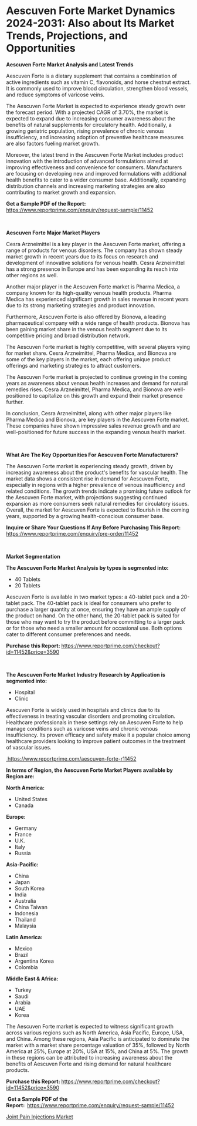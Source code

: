 <p><h1>Aescuven Forte Market Dynamics 2024-2031: Also about Its Market Trends, Projections, and Opportunities</h1></p><p><strong>Aescuven Forte Market Analysis and Latest Trends</strong></p>
<p><p>Aescuven Forte is a dietary supplement that contains a combination of active ingredients such as vitamin C, flavonoids, and horse chestnut extract. It is commonly used to improve blood circulation, strengthen blood vessels, and reduce symptoms of varicose veins.</p><p>The Aescuven Forte Market is expected to experience steady growth over the forecast period. With a projected CAGR of 3.70%, the market is expected to expand due to increasing consumer awareness about the benefits of natural supplements for circulatory health. Additionally, a growing geriatric population, rising prevalence of chronic venous insufficiency, and increasing adoption of preventive healthcare measures are also factors fueling market growth.</p><p>Moreover, the latest trend in the Aescuven Forte Market includes product innovation with the introduction of advanced formulations aimed at improving effectiveness and convenience for consumers. Manufacturers are focusing on developing new and improved formulations with additional health benefits to cater to a wider consumer base. Additionally, expanding distribution channels and increasing marketing strategies are also contributing to market growth and expansion.</p></p>
<p><strong>Get a Sample PDF of the Report:&nbsp;</strong> <a href="https://www.reportprime.com/enquiry/request-sample/11452">https://www.reportprime.com/enquiry/request-sample/11452</a></p>
<p>&nbsp;</p>
<p><strong>Aescuven Forte Major Market Players</strong></p>
<p><p>Cesra Arzneimittel is a key player in the Aescuven Forte market, offering a range of products for venous disorders. The company has shown steady market growth in recent years due to its focus on research and development of innovative solutions for venous health. Cesra Arzneimittel has a strong presence in Europe and has been expanding its reach into other regions as well.</p><p>Another major player in the Aescuven Forte market is Pharma Medica, a company known for its high-quality venous health products. Pharma Medica has experienced significant growth in sales revenue in recent years due to its strong marketing strategies and product innovation.</p><p>Furthermore, Aescuven Forte is also offered by Bionova, a leading pharmaceutical company with a wide range of health products. Bionova has been gaining market share in the venous health segment due to its competitive pricing and broad distribution network.</p><p>The Aescuven Forte market is highly competitive, with several players vying for market share. Cesra Arzneimittel, Pharma Medica, and Bionova are some of the key players in the market, each offering unique product offerings and marketing strategies to attract customers.</p><p>The Aescuven Forte market is projected to continue growing in the coming years as awareness about venous health increases and demand for natural remedies rises. Cesra Arzneimittel, Pharma Medica, and Bionova are well-positioned to capitalize on this growth and expand their market presence further.</p><p>In conclusion, Cesra Arzneimittel, along with other major players like Pharma Medica and Bionova, are key players in the Aescuven Forte market. These companies have shown impressive sales revenue growth and are well-positioned for future success in the expanding venous health market.</p></p>
<p>&nbsp;</p>
<p><strong>What Are The Key Opportunities For Aescuven Forte Manufacturers?</strong></p>
<p><p>The Aescuven Forte market is experiencing steady growth, driven by increasing awareness about the product's benefits for vascular health. The market data shows a consistent rise in demand for Aescuven Forte, especially in regions with a higher prevalence of venous insufficiency and related conditions. The growth trends indicate a promising future outlook for the Aescuven Forte market, with projections suggesting continued expansion as more consumers seek natural remedies for circulatory issues. Overall, the market for Aescuven Forte is expected to flourish in the coming years, supported by a growing health-conscious consumer base.</p></p>
<p><strong>Inquire or Share Your Questions If Any Before Purchasing This Report:</strong> <a href="https://www.reportprime.com/enquiry/pre-order/11452">https://www.reportprime.com/enquiry/pre-order/11452</a></p>
<p>&nbsp;</p>
<p><strong>Market Segmentation</strong></p>
<p><strong>The Aescuven Forte Market Analysis by types is segmented into:</strong></p>
<p><ul><li>40 Tablets</li><li>20 Tablets</li></ul></p>
<p><p>Aescuven Forte is available in two market types: a 40-tablet pack and a 20-tablet pack. The 40-tablet pack is ideal for consumers who prefer to purchase a larger quantity at once, ensuring they have an ample supply of the product on hand. On the other hand, the 20-tablet pack is suited for those who may want to try the product before committing to a larger pack or for those who need a smaller amount for occasional use. Both options cater to different consumer preferences and needs.</p></p>
<p><strong>Purchase this Report:&nbsp;</strong><a href="https://www.reportprime.com/checkout?id=11452&price=3590">https://www.reportprime.com/checkout?id=11452&price=3590</a></p>
<p>&nbsp;</p>
<p><strong>The Aescuven Forte Market Industry Research by Application is segmented into:</strong></p>
<p><ul><li>Hospital</li><li>Clinic</li></ul></p>
<p><p>Aescuven Forte is widely used in hospitals and clinics due to its effectiveness in treating vascular disorders and promoting circulation. Healthcare professionals in these settings rely on Aescuven Forte to help manage conditions such as varicose veins and chronic venous insufficiency. Its proven efficacy and safety make it a popular choice among healthcare providers looking to improve patient outcomes in the treatment of vascular issues.</p></p>
<p><a href="https://www.reportprime.com/aescuven-forte-r11452">&nbsp;https://www.reportprime.com/aescuven-forte-r11452</a></p>
<p><strong>In terms of Region, the Aescuven Forte Market Players available by Region are:</strong></p>
<p>
    <p> <strong> North America: </strong>
        <ul>
            <li>United States</li>
            <li>Canada</li>
        </ul>
        </p> 
    <p> <strong> Europe: </strong>
        <ul>
            <li>Germany</li>
            <li>France</li>
            <li>U.K.</li>
            <li>Italy</li>
            <li>Russia</li>
        </ul>
        </p> 
    <p> <strong> Asia-Pacific: </strong>
        <ul>
            <li>China</li>
            <li>Japan</li>
            <li>South Korea</li>
            <li>India</li>
            <li>Australia</li>
            <li>China Taiwan</li>
            <li>Indonesia</li>
            <li>Thailand</li>
            <li>Malaysia</li>
        </ul>
        </p> 
    <p> <strong> Latin America: </strong>
        <ul>
            <li>Mexico</li>
            <li>Brazil</li>
            <li>Argentina Korea</li>
            <li>Colombia</li>
        </ul>
        </p> 
    <p> <strong> Middle East & Africa: </strong>
        <ul>
            <li>Turkey</li>
            <li>Saudi</li>
            <li>Arabia</li>
            <li>UAE</li>
            <li>Korea</li>
        </ul>
    </p>
    </p>
<p><p>The Aescuven Forte market is expected to witness significant growth across various regions such as North America, Asia Pacific, Europe, USA, and China. Among these regions, Asia Pacific is anticipated to dominate the market with a market share percentage valuation of 35%, followed by North America at 25%, Europe at 20%, USA at 15%, and China at 5%. The growth in these regions can be attributed to increasing awareness about the benefits of Aescuven Forte and rising demand for natural healthcare products.</p></p>
<p><strong>Purchase this Report: </strong><a href="https://www.reportprime.com/checkout?id=11452&price=3590">https://www.reportprime.com/checkout?id=11452&price=3590</a></p>
<p>&nbsp;<strong>Get a Sample PDF of the Report:&nbsp;&nbsp;</strong><a href="https://www.reportprime.com/enquiry/request-sample/11452">https://www.reportprime.com/enquiry/request-sample/11452</a></p>
<p><strong></strong></p>
<p><p><a href="https://github.com/angelajermaine/Market-Research-Report-List-4/blob/main/joint-pain-injections-market.md">Joint Pain Injections Market</a></p></p>